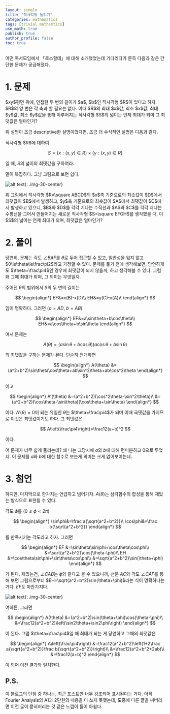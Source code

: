 ```yaml
---
layout: single
title: "직사각형 돌리기"
categories: mathematics
tags: [trivial mathemtics]
use_math: true
publish: true
author_profile: false
toc: true
---
```


어떤 독서모임에서 「로스할데」에 대해 소개했었는데 기다리다가 문득 다음과 같은 간단한 문제가 궁금해졌다.

# 1. 문제

<div class="notice--info" markdown="1">
$xy$평면 위에, 인접한 두 변의 길이가 $a$, $b$인 직사각형 $R$이 있다고 하자.
$R$의 양 변은 각 축과 할 필요는 없다.
이때 $R$의 최대 $x$값, 최소 $x$값, 최대 $y$값, 최소 $y$값을 통해 이루어지는 직사각형 $S$의 넓이는 언제 최대가 되며 그 최댓값은 얼마인가?
</div>

위 설명이 조금 descriptive한 설명이었다면, 조금 더 수식적인 설명은 다음과 같다.

<div class="notice--info" markdown="1">
직사각형 $R$에 대하여

$$S=\{x:(x,y)\in R\}\times\{y:(x,y)\in R\}$$

일 때, $S$의 넓이의 최댓값을 구하여라.
</div>


말이 복잡하다.
그냥 그림으로 보면 쉽다.

![alt text]({{site.url}}\images\2024-11-13-rectangle_rotation\rectangle_rotation.png){: .img-30-center}

<div class="notice--info" markdown="1">
위 그림에서 직사각형 $R=\square ABCD$의 $x$축 기준으로의 최솟값이 $D$에서 최댓값이 $B$에서 발생하고, $y$축 기준으로의 최솟값이 $A$에서 최댓값이 $C$에서 발생하고 있으니, $B$와 $D$를 각각 지나는 수직선과 $A$와 $C$를 각각 지나는 수평선을 그어서 만들어지는 새로운 직사각형 $S=\square EFGH$를 생각했을 때, 이 $S$의 넓이는 언제 최대가 되며, 최댓값은 얼마인가?
</div>

# 2. 풀이

당연히, 문제는 각도 $\angle BAF$를 $\theta$로 두어 접근할 수 있고, 일반성을 잃지 않고 $0\le\theta\le\frac\pi2$라고 가정할 수 있다.
문제를 풀기 전에 생각해보면, 당연하게도 $\theta=\frac\pi4$인 경우에 최댓값이 되지 않을까, 하고 생각해볼 수 있다.
그럼 왜 그때 최대가 되며, 그 의미는 무엇일지.

주어진 $\theta$의 범위에서 $S$의 두 변의 길이는

$$
\begin{align*}
EF&=x(B)-x(D)\\
EH&=y(C)-x(A)\\
\end{align*}
$$

임이 명확하다.
그러면 ($a=AD$, $b=AB$)

$$
\begin{align*}
EF&=a\sin\theta+b\cos\theta\\
EH&=a\cos\theta+b\sin\theta
\end{align*}
$$

여서 문제는

$$A(\theta)=(a\sin\theta+b\cos\theta)(a\cos\theta+b\sin\theta)$$

의 최댓값을 구하는 문제가 된다.
단순히 전개하면

$$
\begin{align*}
A(\theta)
&=(a^2+b^2)\sin\theta\cos\theta+ab\sin^2\theta+ab\cos^2\theta
\end{align*}
$$

이고

$$
\begin{align*}
A'(\theta)
&=(a^2+b^2)(\cos^2\theta-\sin^2\theta)\\
&=(a^2+b^2)(\cos\theta-\sin\theta)(\cos\theta+\sin\theta)
\end{align*}
$$

이다.
$A'(\theta)=0$이 되는 유일한 $\theta$는 $\theta=\frac\pi4$가 되며 이때 극댓값을 가지므로 이것은 최댓값이기도 하다.
그 최댓값은

$$
A\left(\frac\pi4\right)=\frac12(a+b)^2
$$

이다.

어 문제가 너무 쉽게 풀리는데?
왜 나는 그당시에 $a$와 $b$에 대해 편미분하고 0으로 두었지.
이 문제를 $a$와 $b$에 대한 함수로 보는게 의미는 크게 없어보이는데.

# 3. 첨언

하지만, 마지막으로 한가지는 언급하고 넘어가자.
$A(\theta)$는 삼각함수의 합성을 통해 재밌는 방식으로 표현될 수 있다.

각도 $\phi$를 ($0\le\phi\lt2\pi$)

$$
\begin{align*}
\sin\phi&=\frac a{\sqrt{a^2+b^2}}\\
\cos\phi&=\frac b{\sqrt{a^2+b^2}}
\end{align*}
$$

를 만족시키는 각도라고 하자.
그러면

$$
\begin{align*}
EF
&=\sin\theta\sin\phi+\cos\theta\cos\phi\\
&=\sqrt{a^2+b^2}\cos(\theta-\phi)\\
EH
&=\cos\theta\sin\phi+\sin\theta\cos\phi\\
&=\sqrt{a^2+b^2}\sin(\theta+\phi)
\end{align*}
$$

가 된다.
재밌는건, $\angle CAB$는 $\phi$와 같다고 볼 수 있으니까, 선분 $AC$와 각도 $\angle CAF$를 통해 보면 그림으로부터 $EH=\sqrt{a^2+b^2}\sin(\theta+\phi)$라는 식이 명확하다는 거다.
$EF$도 마찬가지다.

![alt text]({{site.url}}\images\2024-11-13-rectangle_rotation\rectangle_rotation_2.png){: .img-30-center}

여하튼, 그러면

$$
\begin{align*}
A(\theta)
&=(a^2+b^2)\sin(\theta+\phi)\cos(\theta-\phi)\\
&=\frac12(a^2+b^2)\left(\sin2\theta+\sin2\phi\right)
\end{align*}
$$

이 된다.
그럼 $\theta=\frac\pi4$일 때 최대가 되는 게 당연하고 그때의 최댓값은

$$
\begin{align*}
A\left(\frac\pi4\right)
&=\frac12(a^2+b^2)\left(1+2\frac a{\sqrt{a^2+b^2}}\frac b{\sqrt{a^2+b^2}}\right)\\
&=\frac12(a^2+b^2+2ab)\\
&=\frac12(a+b)^2
\end{align*}
$$

이 되어 이전 결과와 일치한다.

## P.S.

이 블로그의 단점 중 하나는, 최근 포스트만 너무 강조되어 표시된다는 거다.
아직 Fourier Analysis의 A1과 2단원의 내용을 다 쓰지 못했는데, 도중에 다른 글을 써버리면 이전 글이 묻혀버리는 것 같은 느낌이 들어 아쉽다.